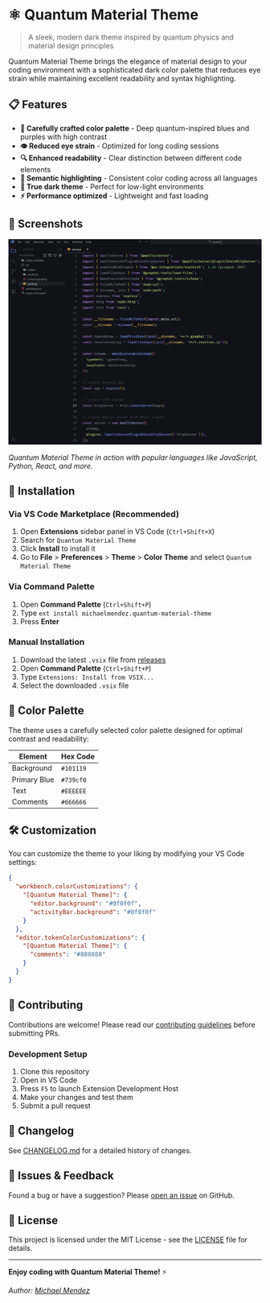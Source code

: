 # ⚛️ Quantum Material Theme

> A sleek, modern dark theme inspired by quantum physics and material design principles

Quantum Material Theme brings the elegance of material design to your coding environment with a sophisticated dark color palette that reduces eye strain while maintaining excellent readability and syntax highlighting.

## 📋 Features

- **🎨 Carefully crafted color palette** - Deep quantum-inspired blues and purples with high contrast
- **👁️ Reduced eye strain** - Optimized for long coding sessions
- **🔍 Enhanced readability** - Clear distinction between different code elements
- **🎯 Semantic highlighting** - Consistent color coding across all languages
- **🌙 True dark theme** - Perfect for low-light environments
- **⚡ Performance optimized** - Lightweight and fast loading

## 📸 Screenshots

![Quantum Material Theme Preview](https://raw.githubusercontent.com/michaelmendez/quantum-material-theme/main/sample.png)

*Quantum Material Theme in action with popular languages like JavaScript, Python, React, and more.*

## 🚀 Installation

### Via VS Code Marketplace (Recommended)

1. Open **Extensions** sidebar panel in VS Code (`Ctrl+Shift+X`)
2. Search for `Quantum Material Theme`
3. Click **Install** to install it
4. Go to **File** > **Preferences** > **Theme** > **Color Theme** and select `Quantum Material Theme`

### Via Command Palette

1. Open **Command Palette** (`Ctrl+Shift+P`)
2. Type `ext install michaelmendez.quantum-material-theme`
3. Press **Enter**

### Manual Installation

1. Download the latest `.vsix` file from [releases](https://github.com/michaelmendez/quantum-material-theme/releases)
2. Open **Command Palette** (`Ctrl+Shift+P`)
3. Type `Extensions: Install from VSIX...`
4. Select the downloaded `.vsix` file

## 🎨 Color Palette

The theme uses a carefully selected color palette designed for optimal contrast and readability:

| Element | Hex Code |
|---------|----------|
| Background | `#101119` |
| Primary Blue | `#739cf0` |
| Text | `#EEEEEE` |
| Comments | `#666666` |

## 🛠️ Customization

You can customize the theme to your liking by modifying your VS Code settings:

```json
{
  "workbench.colorCustomizations": {
    "[Quantum Material Theme]": {
      "editor.background": "#0f0f0f",
      "activityBar.background": "#0f0f0f"
    }
  },
  "editor.tokenColorCustomizations": {
    "[Quantum Material Theme]": {
      "comments": "#888888"
    }
  }
}
```

## 🤝 Contributing

Contributions are welcome! Please read our [contributing guidelines](CONTRIBUTING.md) before submitting PRs.

### Development Setup

1. Clone this repository
2. Open in VS Code
3. Press `F5` to launch Extension Development Host
4. Make your changes and test them
5. Submit a pull request

## 📝 Changelog

See [CHANGELOG.md](CHANGELOG.md) for a detailed history of changes.

## 🐛 Issues & Feedback

Found a bug or have a suggestion? Please [open an issue](https://github.com/michaelmendez/quantum-material-theme/issues) on GitHub.

## 📄 License

This project is licensed under the MIT License - see the [LICENSE](LICENSE) file for details.

---

**Enjoy coding with Quantum Material Theme!** ⚡

*Author: [Michael Mendez](https://github.com/michaelmendez)*
